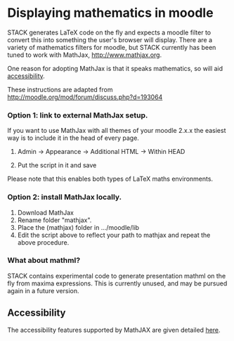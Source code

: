 # Displaying mathematics in moodle #

STACK generates LaTeX code on the fly and expects a moodle filter to convert this into something the user's browser will display.  There are a variety of mathematics filters for moodle, but STACK currently has been tuned to work with MathJax, <http://www.mathjax.org>.

One reason for adopting MathJax is that it speaks mathematics, so will aid [accessibility](../Students/Accessibility).

These instructions are adapted from http://moodle.org/mod/forum/discuss.php?d=193064

### Option 1: link to external MathJax setup. ###

If you want to use MathJax with all themes of your moodle 2.x.x the easiest way is to include it in the head of every page.

1. Admin -> Appearance -> Additional HTML -> Within HEAD
2. Put the script in it and save

    <script type="text/x-mathjax-config">
      MathJax.Hub.Config({
        MMLorHTML: { prefer: "HTML" },
        tex2jax: {
            displayMath: [['$$', '$$'], ['\\[', '\\]']],
            inlineMath:  [['$',  '$' ], ['\\(', '\\)']]
        }
      });
    </script>
    <script type="text/javascript" src="http://cdn.mathjax.org/mathjax/latest/MathJax.js?config=TeX-AMS_HTML"></script>

Please note that this enables both types of LaTeX maths environments.

### Option 2: install MathJax locally. ###

1. Download MathJax
2. Rename folder "mathjax".
3. Place the (mathjax) folder in .../moodle/lib
4. Edit the script above to reflect your path to mathjax and repeat the above procedure.

### What about mathml? ###

STACK contains experimental code to generate presentation mathml on the fly from maxima expressions.  This is currently unused, and may be pursued again in a future version.

## Accessibility ##

The accessibility features supported by MathJAX are given detailed [here](http://www.mathjax.org/resources/articles-and-presentations/accessible-pages-with-mathjax/).

